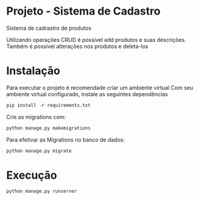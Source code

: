 # Projeto - Sistema de Cadastro

Sistema de cadrastro de produtos

Utilizando operações CRUD é possível add produtos e suas descrições.
Também é possivel alterações nos produtos e deleta-los

# Instalação

Para executar o projeto é recomendade criar um ambiente virtual 
Com seu ambiente virtual configurado, instale as seguintes dependências
```xml
pip install -r requirements.txt
```
Crie as migrations com:
```xml
python manage.py makemigrations
```

Para efetivar as Migrations no banco de dados:
```xml
python manage.py migrate
```

# Execução
```xml
python manage.py runserver
```
